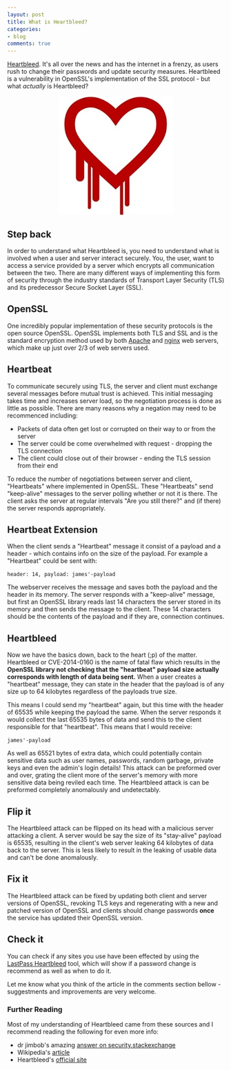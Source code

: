 ```yaml
---
layout: post
title: What is Heartbleed?
categories:
- blog
comments: true
---
```

[Heartbleed][heartbleed]. It's all over the news and has the internet in a frenzy, as users rush to change their passwords and update security measures. Heartbleed is a vulnerability in OpenSSL's implementation of the SSL protocol  - but what *actually* is Heartbleed?

<p align="center">
	<img src="/assets/images/heartbleed-logo.jpg">
</p>

## Step back
In order to understand what Heartbleed is, you need to understand what is involved when a user and server interact securely. You, the user, want to access a service provided by a server which encrypts all communication between the two. There are many different ways of implementing this form of security through the industry standards of Transport Layer Security (TLS) and its predecessor Secure Socket Layer (SSL).

## OpenSSL
One incredibly popular implementation of these security protocols is the open source OpenSSL. OpenSSL implements both TLS and SSL and is the standard encryption method used by both [Apache][ap] and [nginx][nx] web servers, which make up just over 2/3 of web servers used.

## Heartbeat
To communicate securely using TLS, the server and client must exchange several messages before mutual trust is achieved. This initial messaging takes time and increases server load, so the negotiation process is done as little as possible. There are many reasons why a negation may need to be recommenced including:

* Packets of data often get lost or corrupted on their way to or from the server
* The server could be come overwhelmed with request - dropping the TLS connection 
* The client could close out of their browser - ending the TLS session from their end

To reduce the number of negotiations between server and client, "Heartbeats" where implemented in OpenSSL. These "Heartbeats" send "keep-alive" messages to the server polling whether or not it is there. The client asks the server at regular intervals "Are you still there?" and (if there) the server responds appropriately.

## Heartbeat Extension
When the client sends a "Heartbeat" message it consist of a payload and a header - which contains info on the size of the payload. For example a "Heartbeat" could be sent with:

    header: 14, payload: james'-payload

The webserver receives the message and saves both the payload and the header in its memory. The server responds with a "keep-alive" message, but first an OpenSSL library reads last 14 characters the server stored in its memory and then sends the message to the client. These 14 characters should be the contents of the payload and if they are, connection continues. 
 
## Heartbleed
Now we have the basics down, back to the heart (;p) of the matter. Heartbleed or CVE-2014-0160 is the name of fatal flaw which results in the **OpenSSL library not checking that the "heartbeat" payload size actually corresponds with length of data being sent.** When a user creates a "heartbeat" message, they can state in the header that the payload is of any size up to 64 kilobytes regardless of the payloads true size. 

This means I could send my "heartbeat" again, but this time with the header of 65535 while keeping the payload the same. When the server responds it would collect the last 65535 bytes of data and send this to the client responsible for that "heartbeat". This means that I would receive:

    james'-payload

As well as 65521 bytes of extra data, which could potentially contain sensitive data such as user names, passwords, random garbage, private keys and even the admin's login details! This attack can be preformed over and over, grating the client more of the server's memory with more sensitive data being reviled each time. The Heartbleed attack is can be preformed completely anomalously and undetectably.

## Flip it
The Heartbleed attack can be flipped on its head with a malicious server attacking a client. A server would be say the size of its "stay-alive" payload is 65535, resulting in the client's web server leaking 64 kilobytes of data back to the server. This is less likely to result in the leaking of usable data and can't be done anomalously. 

## Fix it
The Heartbleed attack can be fixed by updating both client and server versions of OpenSSL, revoking TLS keys and regenerating with a new and patched version of OpenSSL and clients should change passwords **once** the service has updated their OpenSSL version.

## Check it
You can check if any sites you use have been effected by using the [LastPass Heartbleed][lp] tool, which will show if a password change is recommend as well as when to do it.

Let me know what you think of the article in the comments section bellow - suggestments and improvements are very welcome. 

### Further Reading
Most of my understanding of Heartbleed came from these sources and I recommend reading the following for even more info:

* dr jimbob's amazing [answer on security.stackexchange][se]
* Wikipedia's [article][wiki]
* Heartbleed's [official site][heartbleed]


[heartbleed]: http://heartbleed.com
[img-heartbleed-logo]: /assets/images/heartbleed-logo.jpg
[ap]: http://www.apache.org/
[nx]: http://wiki.nginx.org/Main
[se]: http://security.stackexchange.com/questions/55343/how-to-explain-heartbleed-without-technical-terms
[wiki]: http://en.wikipedia.org/wiki/Heartbleed
[lp]: https://lastpass.com/heartbleed/

